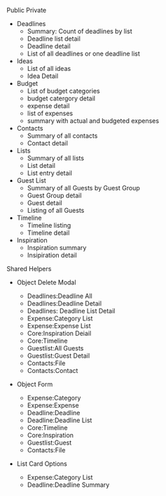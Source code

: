 Public
Private
* Deadlines
  * Summary: Count of deadlines by list
  * Deadline list detail
  * Deadline detail
  * List of all deadlines or one deadline list
* Ideas
  * List of all ideas
  * Idea Detail
* Budget
  * List of budget categories
  * budget catergory detail 
  * expense detail
  * list of expenses
  * summary with actual and budgeted expenses
* Contacts
  * Summary of all contacts
  * Contact detail
* Lists
  * Summary of all lists
  * List detail
  * List entry detail
* Guest List
  * Summary of all Guests by Guest Group
  * Guest Group detail
  * Guest detail
  * Listing of all Guests
* Timeline
  * Timeline listing
  * Timeline detail
* Inspiration
  * Inspiration summary
  * Insipiration detail
  

Shared Helpers
* Object Delete Modal
  * Deadlines:Deadline All
  * Deadlines:Deadline Detail
  * Deadlines: Deadline List Detail
  * Expense:Category List
  * Expense:Expense List
  * Core:Inspiration Deiail
  * Core:Timeline
  * Guestlist:All Guests
  * Guestlist:Guest Detail
  * Contacts:File
  * Contacts:Contact

* Object Form
    * Expense:Category
    * Expense:Expense
    * Deadline:Deadline
    * Deadline:Deadline List
    * Core:Timeline
    * Core:Inspiration
    * Guestlist:Guest
    * Contacts:File
* List Card Options
  * Expense:Category List
  * Deadline:Deadline Summary